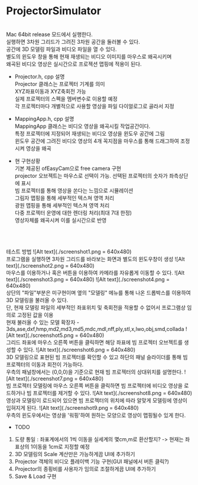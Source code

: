 # ProjectorSimulator

<br>Mac 64bit release 모드에서 실행한다.
<br>실행하면 3차원 그리드가 그려진 3차원 공간을 둘러볼 수 있다.
<br>공간에 3D 모델링 파일과 비디오 파일을 열 수 있다.
<br>별도의 윈도우 창을 통해 현재 재생되는 비디오 이미지를 마우스로 왜곡시키며
<br>왜곡된 비디오 영상은 실시간으로 프로젝션 맵핑에 적용이 된다.</br>

- Projector.h, cpp 설명
<br>Projector 클래스는 프로젝터 기계를 의미
<br>XYZ좌표이동과 XYZ축회전 가능
<br>실제 프로젝터의 스펙을 멤버변수로 이용할 예정
<br>각 프로젝터마다 개별적으로 사용할 영상을 파일 다이얼로그로 골라서 지정</br>

- MappingApp.h, cpp 설명
<br>MappingApp 클래스는 비디오 영상을 왜곡시킬 작업공간이다.
<br>특정 프로젝터에 지정되어 재생되는 비디오 영상을 윈도우 공간에 그림
<br>윈도우 공간에 그려진 비디오 영상의 4개 꼭지점을 마우스를 통해 드래그하여 조정시켜 영상을 왜곡</br>

- 현 구현상황
<br>기본 제공된 ofEasyCam으로 free camera 구현
<br>projector 오브젝트는 마우스로 선택이 가능. 선택된 프로젝터의 숫자가 좌측상단에 표시
<br>빔 프로젝터를 통해 영상을 쏜다는 느낌으로 시뮬레이션
<br>그림자 맵핑을 통해 세부적인 텍스쳐 영역 처리
<br>광원 맵핑을 통해 세부적인 텍스쳐 영역 처리
<br>다중 프로젝터 운영에 대한 렌더링 처리(최대 7대 한정)
<br>영상자체를 왜곡시켜 이를 실시간으로 반영</br>

<br></br>
<br>테스트 방법
![Alt text](./screenshot1.png = 640x480)
<br>프로그램을 실행하면 3차원 그리드를 바라보는 화면과 별도의 윈도우창이 생성
![Alt text](./screenshot2.png = 640x480)
<br>마우스를 이용하거나 혹은 버튼을 이용하여 카메라를 자유롭게 이동할 수 있다.
![Alt text](./screenshot3.png = 640x480)
![Alt text](./screenshot4.png = 640x480)
<br>상단의 "파일"부분은 미구현이며 옆의 "모델링" 메뉴를 통해 나온 드롭박스를 이용하여 3D 모델링을 불러올 수 있다.
<br>단, 현재 모델링 파일의 세부적인 좌표위치 및 축회전을 적용할 수 없어서 프로그램상 임의로 고정된 값을 이용 
<br>현재 불러올 수 있는 모델 확장자 - 3ds,ase,dxf,hmp,md2,md3,md5,mdc,mdl,nff,ply,stl,x,lwo,obj,smd,collada
![Alt text](./screenshot5.png = 640x480)
<br>그리드 좌표에 마우스 오른쪽 버튼을 클릭하면 해당 좌표에 빔 프로젝터 오브젝트를 생성할 수 있다.
![Alt text](./screenshot6.png = 640x480)
<br>3D 모델링으로 표현된 빔 프로젝터를 확인할 수 있고 하단의 패널 슬라이더를 통해 빔 프로젝터의 이동과 회전이 가능하다.
<br>우측의 패널창에서는 (0,0,0)을 기준으로 현재 빔 프로젝터의 상대위치를 설명한다.
![Alt text](./screenshot7.png = 640x480)
<br>빔 프로젝터 모델링에 마우스 오른쪽 버튼을 클릭하면 빔 프로젝터에 비디오 영상을 로드하거나 빔 프로젝터를 제거할 수 있다.
![Alt text](./screenshot8.png = 640x480)
<br>영상과 모델링이 로드되어 있으면 빔 프로젝터의 위치에 따라 알맞게 모델링에 영상이 입혀지게 된다.
![Alt text](./screenshot9.png = 640x480)
<br>우측의 윈도우에서는 영상을 '워핑'하여 원하는 모양으로 영상이 맵핑될수 있게 한다.

- TODO
1. 도량 통일 : 좌표계에서의 1씩 이동을 실세계의 몇cm,m로 환산할지? -> 현재는 좌표상의 1이동을 1cm로 지정할 예정
2. 3D 모델링의 Scale 계산만은 가능하게끔 UI에 추가하기
3. Projector 객체의 비디오 플레이백 기능 구현(GUI 패널에서 버튼 클릭?)
4. Projector의 종횡비를 사용자가 임의로 조절하게끔 UI에 추가하기
5. Save & Load 구현
